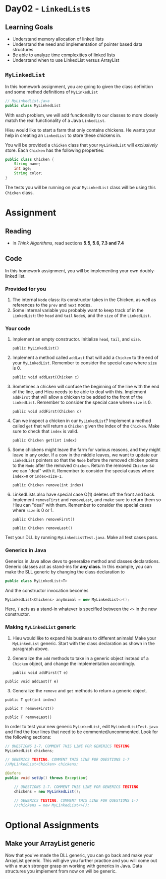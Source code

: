 # Day02 - `LinkedList`s

## Learning Goals

- Understand memory allocation of linked lists
- Understand the need and implementation of pointer based data structures
- Be able to analyze time complexities of linked lists
- Understand when to use LinkedList versus ArrayList

## `MyLinkedList`

In this homework assignment, you are going to given the class definition and some method definitions of `MyLinkedList`
```java
// MyLinkedList.java
public class MyLinkedList
```

With each problem, we will add functionality to our classes to more closely match the real functionality of a Java `LinkedList`.

Hieu would like to start a farm that only contains chickens. He wants your help in creating an `LinkedList` to store these chickens in.

You will be provided a `Chicken` class that your `MyLinkedList` will *exclusively* store. Each `Chicken` has the following properties:
```java
public class Chicken {
    String name;
    int age;
    String color;
}
```
The tests you will be running on your `MyLinkedList` class will be using this `Chicken` class.

# Assignment

## Reading

- In *Think Algorithms*, read sections **5.5, 5.6, 7.3 and 7.4**

## Code

In this homework assignment, you will be implementing your own doubly-linked list.

### Provided for you

1. The internal `Node` class: its constructor takes in the Chicken, as well as references to the `prev` and `next` nodes.
1. Some internal variable you probably want to keep track of in the `LinkedList`: the `head` and `tail` `Node`s, and the `size` of the `LinkedList`.

### Your code

1. Implement an empty constructor. Initialize `head`, `tail`, and `size`.

    `public MyLinkedList()`
    
1. Implement a method called `addLast` that will add a `Chicken` to the end of your `MyLinkedList`. Remember to consider the special case where `size` is 0.

    `public void addLast(Chicken c)`

1. Sometimes a chicken will confuse the beginning of the line with the end of the line, and Hieu needs to be able to deal with this. Implement `addFirst` that will allow a chicken to be added to the front of the `LinkedList`. Remember to consider the special case where `size` is 0.

    `public void addFirst(Chicken c)`

1. Can we inspect a chicken in our `MyLinkedList`? Implement a method called `get` that will return a `Chicken` given the index of the `Chicken`. Make sure to check that `index` is valid.

    `public Chicken get(int index)`
    
1. Some chickens might leave the farm for various reasons, and they might leave in any order. If a cow in the middle leaves, we want to update our `LinkedList` pointers so that the `Node` before the removed chicken points to the `Node` after the removed `Chicken`. Return the removed `Chicken` so we can "deal" with it. Remember to consider the special cases where `index=0` or `index=size-1`.

    `public Chicken remove(int index)`

1. LinkedLists also have special case O(1) deletes off the front and back. Implement `removeFirst` and `removeLast`, and make sure to return them so Hieu can "deal" with them. Remember to consider the special cases where `size` is 0 or 1.

    `public Chicken removeFirst()`

    `public Chicken removeLast()`

Test your DLL by running `MyLinkedListTest.java`. Make all test cases pass.

### Generics in Java

Generics in Java allow devs to generalize method and classes declarations. Generic classes act as stand-ins for **any class**. In this example, you can make the SLL generic by changing the class declaration to

```java
public class MyLinkedList<T>
```

And the constructor invocation becomes

```java
MyLinkedList<Chickens> anyAnimal = new MyLinkedList<>();
```

Here, `T` acts as a stand-in whatever is specified between the `<>` in the new constructor.

### Making `MyLinkedList` generic

1. Hieu would like to expand his business to different animals! Make your `MyLinkedList` generic. Start with the class declaration as shown in the paragraph above.

2. Generalize the `add` methods to take in a generic object instead of a `Chicken` object, and change the implementation accordingly.

	`public void addFirst(T e)`

  `public void addLast(T e)`

3. Generalize the `remove` and `get` methods to return a generic object.

  `public T get(int index)`
  
  `public T removeFirst()`

  `public T removeLast()`

In order to test your new generic `MyLinkedList`, edit `MyLinkedListTest.java` and find the four lines that need to be commented/uncommented. Look for the following sections:

```java
// QUESTIONS 1-7. COMMENT THIS LINE FOR GENERICS TESTING
MyLinkedList chickens;

// GENERICS TESTING. COMMENT THIS LINE FOR QUESTIONS 1-7
//MyLinkedList<Chicken> chickens;

@Before
public void setUp() throws Exception{

    // QUESTIONS 1-7. COMMENT THIS LINE FOR GENERICS TESTING
    chickens = new MyLinkedList();

    // GENERICS TESTING. COMMENT THIS LINE FOR QUESTIONS 1-7
    //chickens = new MyLinkedList<>();

```

# Optional Assignments

## Make your ArrayList generic

Now that you've made the DLL generic, you can go back and make your ArrayList generic. This will give you further practice and you will come out with a much stronger grasp on working with generics in Java. Data structures you implement from now on will be generic.
